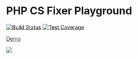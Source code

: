 # PHP CS Fixer Playground

[![Build Status](https://travis-ci.org/ntzm/PHP-CS-Fixer-Playground.svg?branch=master)](https://travis-ci.org/ntzm/PHP-CS-Fixer-Playground)
[![Test Coverage](https://api.codeclimate.com/v1/badges/3d5900696e2d3847480a/test_coverage)](https://codeclimate.com/github/ntzm/PHP-CS-Fixer-Playground/test_coverage)

[Demo](https://php-cs-fixer-playground.herokuapp.com)

![](https://i.imgur.com/EwAP3O0.png)
